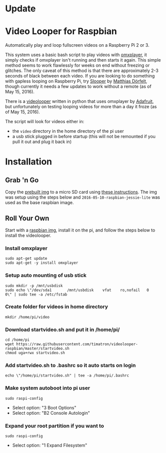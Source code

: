 # Update



# Video Looper for Raspbian
Automatically play and loop fullscreen videos on a Raspberry Pi 2 or 3.

This system uses a basic bash script to play videos with [omxplayer](http://elinux.org/Omxplayer), it simply checks if omxplayer isn't running and then starts it again. This simple method seems to work flawlessly for weeks on end without freezing or glitches. The only caveat of this method is that there are approximately 2-3 seconds of black between each video. If you are looking to do something with gapless looping on Raspberry Pi, try [Slooper](https://github.com/mokafolio/Slooper) by [Matthias Dörfelt](http://www.mokafolio.de/), though currently it needs a few updates to work without a remote (as of May 15, 2016).

There is a [videolooper](https://github.com/adafruit/pi_video_looper) written in python that uses omxplayer by [Adafruit](http://www.adafruit.com), but unfortunately on testing looping videos for more than a day it froze (as of May 15, 2016).

The script will look for videos either in:
* the `video` directory in the home directory of the pi user
* a usb stick plugged in before startup (this will not be remounted if you pull it out and plug it back in)

# Installation

## Grab 'n Go
Copy the [prebuilt img](http://timschwartz.org/downloads/2016-05-10-raspbian-jessie-lite-video-looper.img.zip) to a micro SD card using [these instructions](https://www.raspberrypi.org/documentation/installation/installing-images/). The img was setup using the steps below and `2016-05-10-raspbian-jessie-lite` was used as the base raspbian image.

## Roll Your Own
Start with a [raspbian img](https://www.raspberrypi.org/downloads/raspbian/), install it on the pi, and follow the steps below to install the videolooper.

### Install omxplayer
```
sudo apt-get update
sudo apt-get -y install omxplayer
```

### Setup auto mounting of usb stick
```
sudo mkdir -p /mnt/usbdisk
sudo echo \"/dev/sda1		/mnt/usbdisk	vfat	ro,nofail	0	0\" | sudo tee -a /etc/fstab
```

### Create folder for videos in home directory
`mkdir /home/pi/video`

### Download startvideo.sh and put it in /home/pi/
```
cd /home/pi
wget https://raw.githubusercontent.com/timatron/videolooper-raspbian/master/startvideo.sh
chmod uga+rwx startvideo.sh
```

### Add startvideo.sh to .bashrc so it auto starts on login
`echo \"/home/pi/startvideo.sh" | tee -a /home/pi/.bashrc`

### Make system autoboot into pi user
`sudo raspi-config`
* Select option: "3 Boot Options"
* Select option: "B2 Console Autologin"

### Expand your root partition if you want to
`sudo raspi-config`
* Select option: "1 Expand Filesystem"
